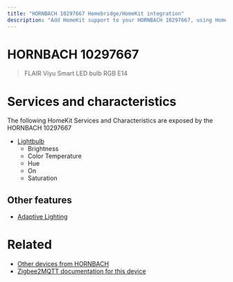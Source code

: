 ```yaml
---
title: "HORNBACH 10297667 Homebridge/HomeKit integration"
description: "Add HomeKit support to your HORNBACH 10297667, using Homebridge, Zigbee2MQTT and homebridge-z2m."
---
```

<!---
This file has been GENERATED using src/docgen/docgen.ts
DO NOT EDIT THIS FILE MANUALLY!
-->
# HORNBACH 10297667
> FLAIR Viyu Smart LED bulb RGB E14


# Services and characteristics
The following HomeKit Services and Characteristics are exposed by
the HORNBACH 10297667

* [Lightbulb](../../light.md)
  * Brightness
  * Color Temperature
  * Hue
  * On
  * Saturation

## Other features
* [Adaptive Lighting](../../light.md)

# Related
* [Other devices from HORNBACH](../index.md#hornbach)
* [Zigbee2MQTT documentation for this device](https://www.zigbee2mqtt.io/devices/10297667.html)
